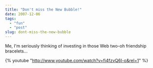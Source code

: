 ```yaml
---
title: "Don't miss the New Bubble!"
date: 2007-12-06
tags: 
  - "fun"
  - "post"
slug: dont-miss-the-new-bubble
---
```


Me, I'm seriously thinking of investing in those Web two-oh friendship bracelets...

{% youtube "http://www.youtube.com/watch?v=fi4fzvQ6I-o&rel=1" %}
